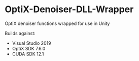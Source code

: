 # OptiX-Denoiser-DLL-Wrapper
OptiX denoiser functions wrapped for use in Unity

Builds against:  
* Visual Studio 2019  
* OptiX SDK 7.6.0 
* CUDA SDK 12.1 


